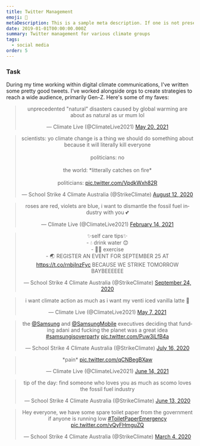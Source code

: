 ```yaml
---
title: Twitter Management
emoji: 🐣
metaDescription: This is a sample meta description. If one is not present in your page/project's front matter, the default metadata.desciption will be used instead.
date: 2019-01-01T00:00:00.000Z
summary: Twitter management for various climate groups
tags:
  - social media
order: 5
---
```


### Task
During my time working within digital climate communications, I've written some pretty good tweets. I've worked alongside orgs to create strategies to reach a wide audience, primarily Gen-Z. Here's some of my faves:

<div align="center">
<blockquote class="twitter-tweet"><p lang="en" dir="ltr">unprecedented &quot;natural&quot; disasters caused by global warming are about as natural as ur mum lol</p>&mdash; Climate Live (@ClimateLive2021) <a href="https://twitter.com/ClimateLive2021/status/1395342791069237259?ref_src=twsrc%5Etfw">May 20, 2021</a></blockquote> <script async src="https://platform.twitter.com/widgets.js" charset="utf-8"></script>
</div>

<div align="center">
<blockquote class="twitter-tweet"><p lang="en" dir="ltr">scientists: yo climate change is a thing we should do something about because it will literally kill everyone<br><br>politicians: no<br><br>the world: *litterally catches on fire*<br><br>politicians: <a href="https://t.co/VpdkWxh82R">pic.twitter.com/VpdkWxh82R</a></p>&mdash; School Strike 4 Climate Australia (@StrikeClimate) <a href="https://twitter.com/StrikeClimate/status/1293686172061798401?ref_src=twsrc%5Etfw">August 12, 2020</a></blockquote> <script async src="https://platform.twitter.com/widgets.js" charset="utf-8"></script>
</div>

<div align="center">
<blockquote class="twitter-tweet"><p lang="en" dir="ltr">roses are red, violets are blue, i want to dismantle the fossil fuel industry with you 💕</p>&mdash; Climate Live (@ClimateLive2021) <a href="https://twitter.com/ClimateLive2021/status/1360953470388301828?ref_src=twsrc%5Etfw">February 14, 2021</a></blockquote> <script async src="https://platform.twitter.com/widgets.js" charset="utf-8"></script>
</div>

<div align="center">
<blockquote class="twitter-tweet"><p lang="en" dir="ltr">✨self care tips✨<br> - 💧 drink water 😊<br> - 🏃‍♂️ exercise<br> - 🌏 REGISTER AN EVENT FOR SEPTEMBER 25 AT <a href="https://t.co/rnbjInzFyc">https://t.co/rnbjInzFyc</a> BECAUSE WE STRIKE TOMORROW BAYBEEEEEE</p>&mdash; School Strike 4 Climate Australia (@StrikeClimate) <a href="https://twitter.com/StrikeClimate/status/1308920331890036738?ref_src=twsrc%5Etfw">September 24, 2020</a></blockquote> <script async src="https://platform.twitter.com/widgets.js" charset="utf-8"></script>
</div>

<div align="center">
<blockquote class="twitter-tweet"><p lang="en" dir="ltr">i want climate action as much as i want my venti iced vanilla latte 💅</p>&mdash; Climate Live (@ClimateLive2021) <a href="https://twitter.com/ClimateLive2021/status/1390684316900872192?ref_src=twsrc%5Etfw">May 7, 2021</a></blockquote> <script async src="https://platform.twitter.com/widgets.js" charset="utf-8"></script>
</div>

<div align="center">
<blockquote class="twitter-tweet"><p lang="en" dir="ltr">the <a href="https://twitter.com/Samsung?ref_src=twsrc%5Etfw">@Samsung</a> and <a href="https://twitter.com/SamsungMobile?ref_src=twsrc%5Etfw">@SamsungMobile</a> executives deciding that funding adani and fucking the planet was a great idea <a href="https://twitter.com/hashtag/samsungisoverparty?src=hash&amp;ref_src=twsrc%5Etfw">#samsungisoverparty</a> <a href="https://t.co/Puw3iLfB4a">pic.twitter.com/Puw3iLfB4a</a></p>&mdash; School Strike 4 Climate Australia (@StrikeClimate) <a href="https://twitter.com/StrikeClimate/status/1283555874267512832?ref_src=twsrc%5Etfw">July 16, 2020</a></blockquote> <script async src="https://platform.twitter.com/widgets.js" charset="utf-8"></script>
</div>

<div align="center">
<blockquote class="twitter-tweet"><p lang="en" dir="ltr">*pain* <a href="https://t.co/qCNBegBXaw">pic.twitter.com/qCNBegBXaw</a></p>&mdash; Climate Live (@ClimateLive2021) <a href="https://twitter.com/ClimateLive2021/status/1404351020478525443?ref_src=twsrc%5Etfw">June 14, 2021</a></blockquote> <script async src="https://platform.twitter.com/widgets.js" charset="utf-8"></script>
</div>

<div align="center">
<blockquote class="twitter-tweet"><p lang="en" dir="ltr">tip of the day: find someone who loves you as much as scomo loves the fossil fuel industry</p>&mdash; School Strike 4 Climate Australia (@StrikeClimate) <a href="https://twitter.com/StrikeClimate/status/1271749448012455936?ref_src=twsrc%5Etfw">June 13, 2020</a></blockquote> <script async src="https://platform.twitter.com/widgets.js" charset="utf-8"></script>
</div>

<div align="center">
<blockquote class="twitter-tweet"><p lang="en" dir="ltr">Hey everyone, we have some spare toilet paper from the government if anyone is running low <a href="https://twitter.com/hashtag/ToiletPaperEmergency?src=hash&amp;ref_src=twsrc%5Etfw">#ToiletPaperEmergency</a> <a href="https://t.co/vQyFHmguZQ">pic.twitter.com/vQyFHmguZQ</a></p>&mdash; School Strike 4 Climate Australia (@StrikeClimate) <a href="https://twitter.com/StrikeClimate/status/1235351224683122688?ref_src=twsrc%5Etfw">March 4, 2020</a></blockquote> <script async src="https://platform.twitter.com/widgets.js" charset="utf-8"></script>
</div>

<br>
